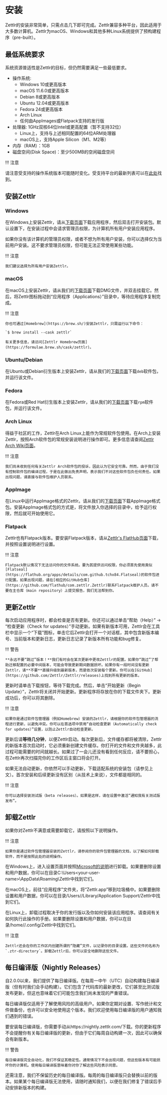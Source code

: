 # 安装

Zettlr的安装非常简单，只需点击几下即可完成。Zettlr兼容多种平台，因此适用于大多数计算机。Zettlr为macOS、Windows和其他多种Linux系统提供了预构建程序（pre-built）。

## 最低系统要求

系统资源普适性是Zettlr的目标，但仍然需要满足一些最低要求。

* 操作系统:
    * Windows 10或更高版本
    * macOS 11.6.0或更高版本
    * Debian 8或更高版本
    * Ubuntu 12.04或更高版本
    * Fedora 24或更高版本
    * Arch Linux
    * 任何由AppImages或Flatpack支持的发行版
* 处理器: 1GHz双核64位Intel或更高配置（暂不支持32位）
    * Linux上，支持与上述相同配置的64位ARM处理器
    * macOS上，支持Apple Silicon（M1、M2等）
* 内存（RAM）：1GB
* 磁盘空间(Disk Space)：至少500MB的空闲磁盘空间

!!! 注意

请注意受支持的操作系统版本可能随时变化。受支持平台的最新列表可以在[此处](https://www.electronjs.org/docs/latest/development/build-instructions-gn#platform-prerequisites)找到。

## 安装Zettlr

### Windows

在Windows上安装Zettlr，请从[下载页面](https://www.zettlr.com/download)下载应用程序，然后双击打开安装包。默认设置下，在安装过程中会请求管理员权限，为计算机所有用户安装应用程序。

如果你没有该计算机的管理员权限，或者不想为所有用户安装，你可以选择仅为当前用户安装。这不要求管理员权限，但可能无法正常使用某些功能。

!!! 注意

    我们建议选择为所有用户安装Zettlr。

### macOS

在macOS上安装Zettlr，请从我们的[下载页面](https://www.zettlr.com/download)下载DMG文件，并双击挂载它。然后，将Zettlr图标拖动到“应用程序（Applications）”目录中，等待应用程序复制完成。

!!! 注意

    你也可通过[Homebrew](https://brew.sh/)安装Zettlr，只需运行以下命令：

    `$ brew install --cask zettlr`

    有关更多信息，请访问[Zettlr Homebrew页面](https://formulae.brew.sh/cask/zettlr)。

### Ubuntu/Debian

在Ubuntu或Debian衍生版本上安装Zettlr，请从我们的[下载页面](https://www.zettlr.com/download)下载`deb`软件包，并运行该文件。

### Fedora

在Fedora或Red Hat衍生版本上安装Zettlr，请从我们的[下载页面](https://www.zettlr.com/download)下载`rpm`软件包，并运行该文件。

### Arch Linux

得益于社区的工作，Zettlr在Arch Linux上能作为常规软件包使用。在Arch上安装Zettlr，按照Arch软件包的常规安装说明进行操作即可。更多信息请查阅[Zettlr Arch Wiki页面](https://wiki.archlinux.org/title/Zettlr)。

!!! 注意

    我们尚未收到任何有关Zettlr Arch软件包的投诉，因此认为它安全可靠。然而，由于我们没有控制软件包的编译过程，于是在此做出免责声明，表示我们不对这些软件包负任何责任。如果出现问题，请直接与软件包维护人员联系。

### AppImage

在Linux中运行AppImage格式的Zettlr。请从我们的[下载页面](https://www.zettlr.com/download)下载AppImage格式包。安装AppImage格式包的方式是，将文件放入你选择的目录中，给予运行权限，然后就可开始使用它。

### Flatpack

Zettlr也有Flatpack版本。要安装Flatpack版本，请从[Zettlr's FlatHub页面](https://flathub.org/apps/details/com.zettlr.Zettlr)下载，并按照设置说明进行设置。

!!! 注意

    Flatpack默认情况下无法访问你的文件系统。要为其提供访问权限，你必须首先使用类似[Flatseal](https://flathub.org/apps/details/com.github.tchx84.Flatseal)的软件包进行配置。如果出现问题，请在[相应的GitHub仓库](https://github.com/flathub/com.zettlr.Zettlr)联系Flatpack维护人员。请不要在主仓库（main repository）上提交报告，我们无法帮到你。

## 更新Zettlr

每次启动应用程序时，都会检查是否有更新。你还可以通过单击“帮助（Help）” &rarr; “检查更新（Check for updates）”手动更新。如果有新版本可用，Zettlr会在工具栏中显示一个“下载”图标，单击它后Zettlr会打开一个对话框，其中包含新版本编号、当前版本和更新日志，更新日志记录了新版本所有功能和bug修复。

!!! 警告

    **永远不要“跳过”版本！**我们有时会在某次更新中更改Zettlr的配置。如果你“跳过”了帮助迁移配置的必要中间版本，可能会导致更新期间数据损坏。如果你有一段时间没有更新Zettlr，请**不要**直接升级到最新版本，而是依次安装每个更新。你可以在[GitHub](https://github.com/Zettlr/Zettlr/releases)上找到所有更新的版本。

更新时请单击下载按钮，等待下载完成。然后，单击“开始更新（Begin Update）”，Zettlr将关闭并开始更新。更新程序将存放在你的下载文件夹下。更新成功后，你可以将其删除。

!!! 注意

    如果你是通过软件包管理器（例如Homebrew）安装的Zettlr，请根据你的软件包管理器的流程进行更新，以避免冲突。你可以在首选项中禁用“自动检查更新（Automatically check for updates）”设置，以防止Zettlr自动检查更新。

更新后请**等待几分钟**，以便Zettlr启动。每次更新后，文件缓存都将被清除，Zettlr的新版本首次启动时，它必须重新创建文件缓存。你打开的文件和文件夹越多，此过程可能需要的时间就越长。如果过了一会儿还没有看到任何反应，请不要担心，在Zettlr再次扫描完你的工作区后主窗口将会打开。

如果无法自动更新，你依然可以手动更新，下载适配系统的安装包（请参见上文）。首次安装和后续更新没有区别（从技术上来说），文件都是相同的。

!!! 注意

    你可以选择安装测试版（beta releases）。如果是这样，请在设置中激活“通知我有关测试版发布”。

## 卸载Zettlr

如果你对Zettlr不满意或需要卸载它，请按照以下说明操作。

!!! 注意

    如果你是通过软件包管理器安装的Zettlr，请参阅你的软件包管理器的文档，以了解如何卸载软件，而不是按照此处的说明操作。

在Windows上，进入设置页面并按照[Microsoft的说明](https://support.microsoft.com/en-us/windows/uninstall-or-remove-apps-and-programs-in-windows-4b55f974-2cc6-2d2b-d092-5905080eaf98)进行卸载。如果要删除设置和用户数据，你可以在目录C:\Users\<your-user-name>\AppData\Roaming\Zettlr中找到它们。

在macOS上，前往“应用程序”文件夹，将“Zettlr.app”移到垃圾桶中。如果要删除设置和用户数据，你可以在目录/Users/<your-user-name>/Library/Application Support/Zettlr中找到它们。

在Linux上，卸载过程取决于你的发行版以及你如何安装该应用程序。请查阅有关如何执行此操作的手册。如果要删除设置和用户数据，你可以在目录/home/<your-user-name>/.config/Zettlr中找到它们。

!!! 注意

    Zettlr还会在你的工作区内创建所谓的“隐藏”文件，以记录你的目录设置。这些文件的名称为`.ztr-directory`。卸载Zettlr后，你可以安全地删除这些文件。

## 每日编译版（Nightly Releases）

自2.0.0以来，我们提供了每日编译版。在每周一中午（UTC）自动构建每日编译版（但有时我们会手动构建）。它们包含了代码库的最新更改，它们甚至比测试版发布更新，但这也意味着它们可能包含我们尚未发现的严重错误。

每日编译版仅适用于了解使用风险的高级用户。如果你定期对设置、写作统计和文件做备份，也许可以安全地使用这个版本。我们欢迎使用每日编译版的用户通知我们遇到的错误。

要安装每日编译版，你需要手动从https://nightly.zettlr.com/下载。你的更新程序不会提醒你有关每日编译版的更新，但由于它们每周自动构建一次，因此可以确保会有新版本。

!!! 警告

    每日编译版完全自动化，我们不保证其稳定性。通常情况下不会出现问题，但这些版本有可能损坏你的计算机。使用每日编译版意味着你对你了解这些风险表示同意。

还需注意，我们不保留历史的每日编译版。每周的每日编译版只会替换以前的版本。如果某个每日编译版无法使用，请随时通知我们，以便在我们修复了错误后手动安排新版本的构建。

